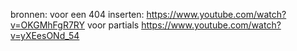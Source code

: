 bronnen:
voor een 404 inserten:
https://www.youtube.com/watch?v=OKGMhFgR7RY
voor partials
https://www.youtube.com/watch?v=yXEesONd_54

